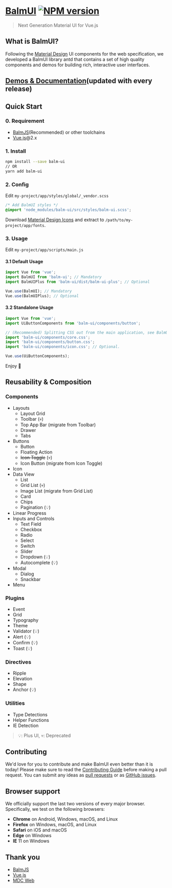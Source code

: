 # [BalmUI](https://material.balmjs.com/) [![NPM version][balm-ui-image]][balm-ui-url]

> Next Generation Material UI for Vue.js

## What is BalmUI?

Following the [Material Design](https://material.io/components/) UI components for the web specification, we developed a BalmUI library antd that contains a set of high quality components and demos for building rich, interactive user interfaces.

## [Demos & Documentation](https://material.balmjs.com/)(updated with every release)

## Quick Start

### 0. Requirement

- [BalmJS](https://balmjs.com/)(Recommended) or other toolchains
- [Vue.js](https://vuejs.org/)@2.x

### 1. Install

```sh
npm install --save balm-ui
// OR
yarn add balm-ui
```

### 2. Config

Edit `my-project/app/styles/global/_vendor.scss`

```css
/* Add BalmUI styles */
@import 'node_modules/balm-ui/src/styles/balm-ui.scss';
```

Download [Material Design Icons](https://material.balmjs.com/MaterialIcons.zip) and extract to `/path/to/my-project/app/fonts`.

### 3. Usage

Edit `my-project/app/scripts/main.js`

#### 3.1 Default Usage

```js
import Vue from 'vue';
import BalmUI from 'balm-ui'; // Mandatory
import BalmUIPlus from 'balm-ui/dist/balm-ui-plus'; // Optional

Vue.use(BalmUI); // Mandatory
Vue.use(BalmUIPlus); // Optional
```

#### 3.2 Standalone Usage

```js
import Vue from 'vue';
import UiButtonComponents from 'balm-ui/components/button';

// (Recommended) Splitting CSS out from the main application, see BalmUI advanced usage.
import 'balm-ui/components/core.css';
import 'balm-ui/components/button.css';
import 'balm-ui/components/icon.css'; // Optional.

Vue.use(UiButtonComponents);
```

Enjoy 👻

## Reusability & Composition

### Components

- Layouts
  - Layout Grid
  - Toolbar (:skull:)
  - Top App Bar (migrate from Toolbar)
  - Drawer
  - Tabs
- Buttons
  - Button
  - Floating Action
  - <del>Icon Toggle</del> (:skull:)
  - Icon Button (migrate from Icon Toggle)
- Icon
- Data View
  - List
  - Grid List (:skull:)
  - Image List (migrate from Grid List)
  - Card
  - Chips
  - Pagination (:bulb:)
- Linear Progress
- Inputs and Controls
  - Text Field
  - Checkbox
  - Radio
  - Select
  - Switch
  - Slider
  - Dropdown (:bulb:)
  - Autocomplete (:bulb:)
- Modal
  - Dialog
  - Snackbar
- Menu

### Plugins

- Event
- Grid
- Typography
- Theme
- Validator (:bulb:)
- Alert (:bulb:)
- Confirm (:bulb:)
- Toast (:bulb:)

### Directives

- Ripple
- Elevation
- Shape
- Anchor (:bulb:)

### Utilities

- Type Detections
- Helper Functions
- IE Detection

> :bulb:: Plus UI, :skull:: Deprecated

## Contributing

We'd love for you to contribute and make BalmUI even better than it is today! Please make sure to read the [Contributing Guide](CONTRIBUTING.md) before making a pull request. You can submit any ideas as [pull requests](https://github.com/balmjs/ui-vue/pulls) or as [GitHub issues](https://github.com/balmjs/ui-vue/issues).

## Browser support

We officially support the last two versions of every major browser. Specifically, we test on the following browsers:

- **Chrome** on Android, Windows, macOS, and Linux
- **Firefox** on Windows, macOS, and Linux
- **Safari** on iOS and macOS
- **Edge** on Windows
- **IE** 11 on Windows

## Thank you

- [BalmJS](https://balmjs.com/)
- [Vue.js](https://vuejs.org/)
- [MDC Web](https://material.io/components/)

[balm-ui-image]: https://badge.fury.io/js/balm-ui.svg
[balm-ui-url]: https://npmjs.org/package/balm-ui
